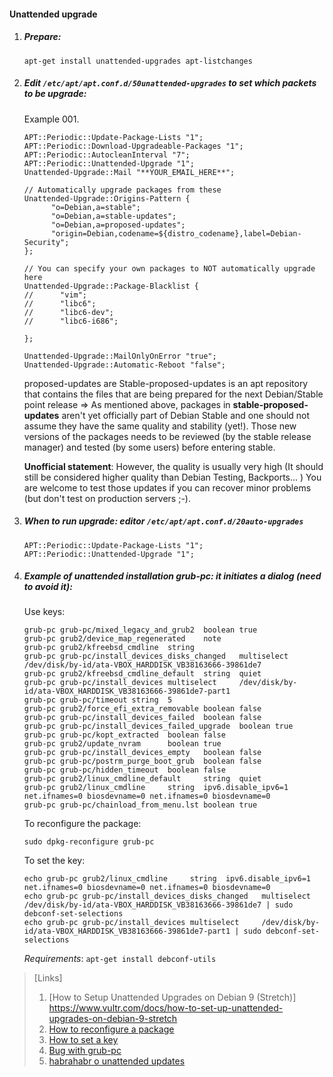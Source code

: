 #### Unattended upgrade

1. ##### Prepare: 

    `apt-get install unattended-upgrades apt-listchanges`

2. ##### Edit `/etc/apt/apt.conf.d/50unattended-upgrades` to set which packets to be upgrade:

    Example 001.
    ```
    APT::Periodic::Update-Package-Lists "1";
    APT::Periodic::Download-Upgradeable-Packages "1";
    APT::Periodic::AutocleanInterval "7";
    APT::Periodic::Unattended-Upgrade "1";
    Unattended-Upgrade::Mail "**YOUR_EMAIL_HERE**";

    // Automatically upgrade packages from these 
    Unattended-Upgrade::Origins-Pattern {
          "o=Debian,a=stable";
          "o=Debian,a=stable-updates";
          "o=Debian,a=proposed-updates";
          "origin=Debian,codename=${distro_codename},label=Debian-Security";
    };

    // You can specify your own packages to NOT automatically upgrade here
    Unattended-Upgrade::Package-Blacklist {
    //      "vim";
    //      "libc6";
    //      "libc6-dev";
    //      "libc6-i686";

    };

    Unattended-Upgrade::MailOnlyOnError "true";
    Unattended-Upgrade::Automatic-Reboot "false";
    ```

    proposed-updates are Stable-proposed-updates is an apt repository that contains the files that are being prepared for the next Debian/Stable point release =>  As mentioned above, packages in **stable-proposed-updates** aren't yet officially part of Debian Stable and one should not assume they have the same quality and stability (yet!). Those new versions of the packages needs to be reviewed (by the stable release manager) and tested (by some users) before entering stable.

    **Unofficial statement**: However, the quality is usually very high (It should still be considered higher quality than Debian Testing, Backports... ) You are welcome to test those updates if you can recover minor problems (but don't test on production servers ;-).

3. ##### When to run upgrade: editor `/etc/apt/apt.conf.d/20auto-upgrades`

    ```
    APT::Periodic::Update-Package-Lists "1";
    APT::Periodic::Unattended-Upgrade "1";
    ```

4. ##### Example of unattended installation grub-pc: it initiates a dialog (need to avoid it):

    Use keys:
    ```
    grub-pc grub-pc/mixed_legacy_and_grub2  boolean true
    grub-pc grub2/device_map_regenerated    note
    grub-pc grub2/kfreebsd_cmdline  string
    grub-pc grub-pc/install_devices_disks_changed   multiselect     /dev/disk/by-id/ata-VBOX_HARDDISK_VB38163666-39861de7
    grub-pc grub2/kfreebsd_cmdline_default  string  quiet
    grub-pc grub-pc/install_devices multiselect     /dev/disk/by-id/ata-VBOX_HARDDISK_VB38163666-39861de7-part1
    grub-pc grub-pc/timeout string  5
    grub-pc grub2/force_efi_extra_removable boolean false
    grub-pc grub-pc/install_devices_failed  boolean false
    grub-pc grub-pc/install_devices_failed_upgrade  boolean true
    grub-pc grub-pc/kopt_extracted  boolean false
    grub-pc grub2/update_nvram      boolean true
    grub-pc grub-pc/install_devices_empty   boolean false
    grub-pc grub-pc/postrm_purge_boot_grub  boolean false
    grub-pc grub-pc/hidden_timeout  boolean false
    grub-pc grub2/linux_cmdline_default     string  quiet
    grub-pc grub2/linux_cmdline     string  ipv6.disable_ipv6=1 net.ifnames=0 biosdevname=0 net.ifnames=0 biosdevname=0
    grub-pc grub-pc/chainload_from_menu.lst boolean true
    ```

    To reconfigure the package:

    `sudo dpkg-reconfigure grub-pc`

    To set the key:
    ```
    echo grub-pc grub2/linux_cmdline     string  ipv6.disable_ipv6=1 net.ifnames=0 biosdevname=0 net.ifnames=0 biosdevname=0
    echo grub-pc grub-pc/install_devices_disks_changed   multiselect     /dev/disk/by-id/ata-VBOX_HARDDISK_VB38163666-39861de7 | sudo debconf-set-selections
    echo grub-pc grub-pc/install_devices multiselect     /dev/disk/by-id/ata-VBOX_HARDDISK_VB38163666-39861de7-part1 | sudo debconf-set-selections

    ```

    *Requirements*: `apt-get install debconf-utils`

>[Links]
>1. [How to Setup Unattended Upgrades on Debian 9 (Stretch)] https://www.vultr.com/docs/how-to-set-up-unattended-upgrades-on-debian-9-stretch
>2. [How to reconfigure a package](https://www.tecmint.com/dpkg-reconfigure-installed-package-in-ubuntu-debian/)
>3. [How to set a key](https://unix.stackexchange.com/questions/106552/apt-get-install-without-debconf-prompt)
>4. [Bug with grub-pc](https://github.com/hashicorp/vagrant/issues/289)
>5. [habrahabr о unattended updates](https://habr.com/ru/company/flant/blog/330406/)

